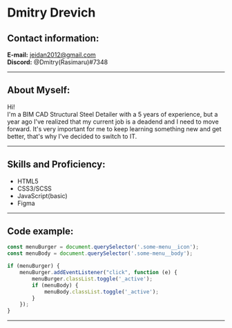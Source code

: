 # Dmitry Drevich
## Contact information:

**E-mail:** jeidan2012@gmail.com  
**Discord:** @Dmitry(Rasimaru)#7348  

---

## About Myself:  
Hi!  
I'm a BIM CAD Structural Steel Detailer with a 5 years of experience, but a year ago I've realized that my current job is a deadend and I need to move forward. It's very important for me to keep learning something new and get better, that's why I've decided to switch to IT.  

---
## Skills and Proficiency:  
- HTML5  
- CSS3/SCSS  
- JavaScript(basic)  
- Figma  
---

## Code example:  
```javascript
const menuBurger = document.querySelector('.some-menu__icon');
const menuBody = document.querySelector('.some-menu__body');

if (menuBurger) {
	menuBurger.addEventListener("click", function (e) {
		menuBurger.classList.toggle('_active');
		if (menuBody) {
			menuBody.classList.toggle('_active');
		}
	});
}
```
---